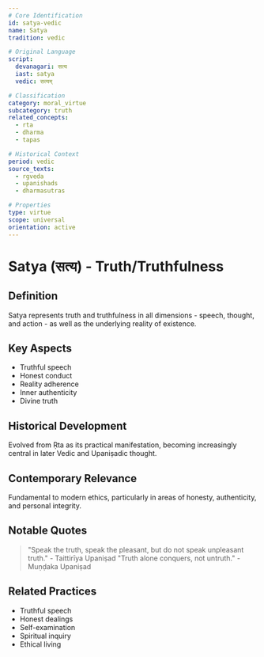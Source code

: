 ```yaml
---
# Core Identification
id: satya-vedic
name: Satya
tradition: vedic

# Original Language
script:
  devanagari: सत्य
  iast: satya
  vedic: सत्यम्

# Classification
category: moral_virtue
subcategory: truth
related_concepts:
  - rta
  - dharma
  - tapas

# Historical Context
period: vedic
source_texts:
  - rgveda
  - upanishads
  - dharmasutras

# Properties
type: virtue
scope: universal
orientation: active
---
```


# Satya (सत्य) - Truth/Truthfulness

## Definition
Satya represents truth and truthfulness in all dimensions - speech, thought, and action - as well as the underlying reality of existence.

## Key Aspects
- Truthful speech
- Honest conduct
- Reality adherence
- Inner authenticity
- Divine truth

## Historical Development
Evolved from Ṛta as its practical manifestation, becoming increasingly central in later Vedic and Upaniṣadic thought.

## Contemporary Relevance
Fundamental to modern ethics, particularly in areas of honesty, authenticity, and personal integrity.

## Notable Quotes
> "Speak the truth, speak the pleasant, but do not speak unpleasant truth." - Taittirīya Upaniṣad
> "Truth alone conquers, not untruth." - Muṇḍaka Upaniṣad

## Related Practices
- Truthful speech
- Honest dealings
- Self-examination
- Spiritual inquiry
- Ethical living